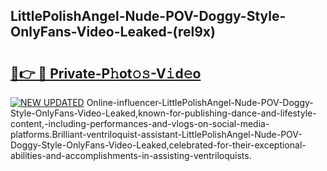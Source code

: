 ## LittlePolishAngel-Nude-POV-Doggy-Style-OnlyFans-Video-Leaked-(rel9x)


# <h2><a href="https://mediaupload.pro?-19M">🔗👉 🔴 Private-P𝚑ot𝚘𝚜-V𝚒d𝚎o</a></h2>

[![NEW UPDATED](https://i.imgur.com/0qMVB7G.gif)](https://mediaupload.pro?-19M)
Online-influencer-LittlePolishAngel-Nude-POV-Doggy-Style-OnlyFans-Video-Leaked,known-for-publishing-dance-and-lifestyle-content,-including-performances-and-vlogs-on-social-media-platforms.Brilliant-ventriloquist-assistant-LittlePolishAngel-Nude-POV-Doggy-Style-OnlyFans-Video-Leaked,celebrated-for-their-exceptional-abilities-and-accomplishments-in-assisting-ventriloquists.  
